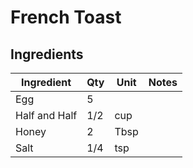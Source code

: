 # French Toast

## Ingredients

| Ingredient          | Qty    | Unit  | Notes                                                                                 |
|---------------------|--------|-------|---------------------------------------------------------------------------------------|
| Egg                 | 5      |       |                                                                                       |
| Half and Half       | 1/2    | cup   |                                                                                       |
| Honey               | 2      | Tbsp  |                                                                                       |
| Salt                | 1/4    | tsp   |                                                                                       |

